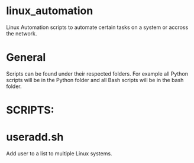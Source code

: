 # linux_automation
Linux Automation scripts to automate certain tasks on a system or accross the network.

# General
Scripts can be found under their respected folders. For example all Python scripts will be in the Python folder and all Bash scripts will be in the bash folder.

# SCRIPTS:

# useradd.sh
Add user to a list to multiple Linux systems.
